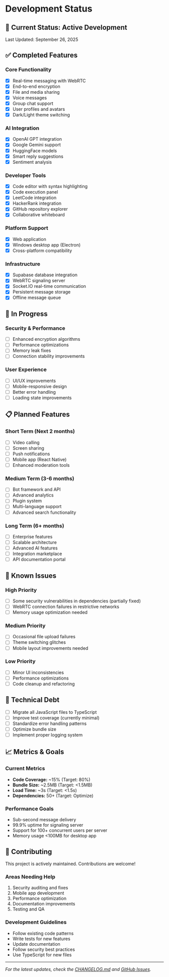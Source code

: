 # Development Status

## 🔄 Current Status: **Active Development**

Last Updated: September 26, 2025

## ✅ Completed Features

### Core Functionality
- [x] Real-time messaging with WebRTC
- [x] End-to-end encryption
- [x] File and media sharing
- [x] Voice messages
- [x] Group chat support
- [x] User profiles and avatars
- [x] Dark/Light theme switching

### AI Integration
- [x] OpenAI GPT integration
- [x] Google Gemini support
- [x] HuggingFace models
- [x] Smart reply suggestions
- [x] Sentiment analysis

### Developer Tools
- [x] Code editor with syntax highlighting
- [x] Code execution panel
- [x] LeetCode integration
- [x] HackerRank integration
- [x] GitHub repository explorer
- [x] Collaborative whiteboard

### Platform Support
- [x] Web application
- [x] Windows desktop app (Electron)
- [x] Cross-platform compatibility

### Infrastructure
- [x] Supabase database integration
- [x] WebRTC signaling server
- [x] Socket.IO real-time communication
- [x] Persistent message storage
- [x] Offline message queue

## 🚧 In Progress

### Security & Performance
- [ ] Enhanced encryption algorithms
- [ ] Performance optimizations
- [ ] Memory leak fixes
- [ ] Connection stability improvements

### User Experience
- [ ] UI/UX improvements
- [ ] Mobile-responsive design
- [ ] Better error handling
- [ ] Loading state improvements

## 📋 Planned Features

### Short Term (Next 2 months)
- [ ] Video calling
- [ ] Screen sharing
- [ ] Push notifications
- [ ] Mobile app (React Native)
- [ ] Enhanced moderation tools

### Medium Term (3-6 months)
- [ ] Bot framework and API
- [ ] Advanced analytics
- [ ] Plugin system
- [ ] Multi-language support
- [ ] Advanced search functionality

### Long Term (6+ months)
- [ ] Enterprise features
- [ ] Scalable architecture
- [ ] Advanced AI features
- [ ] Integration marketplace
- [ ] API documentation portal

## 🐛 Known Issues

### High Priority
- [ ] Some security vulnerabilities in dependencies (partially fixed)
- [ ] WebRTC connection failures in restrictive networks
- [ ] Memory usage optimization needed

### Medium Priority
- [ ] Occasional file upload failures
- [ ] Theme switching glitches
- [ ] Mobile layout improvements needed

### Low Priority
- [ ] Minor UI inconsistencies
- [ ] Performance optimizations
- [ ] Code cleanup and refactoring

## 🔧 Technical Debt

- [ ] Migrate all JavaScript files to TypeScript
- [ ] Improve test coverage (currently minimal)
- [ ] Standardize error handling patterns
- [ ] Optimize bundle size
- [ ] Implement proper logging system

## 📈 Metrics & Goals

### Current Metrics
- **Code Coverage:** ~15% (Target: 80%)
- **Bundle Size:** ~2.5MB (Target: <1.5MB)
- **Load Time:** ~3s (Target: <1.5s)
- **Dependencies:** 50+ (Target: Optimize)

### Performance Goals
- Sub-second message delivery
- 99.9% uptime for signaling server
- Support for 100+ concurrent users per server
- Memory usage <100MB for desktop app

## 🤝 Contributing

This project is actively maintained. Contributions are welcome!

### Areas Needing Help
1. Security auditing and fixes
2. Mobile app development
3. Performance optimization
4. Documentation improvements
5. Testing and QA

### Development Guidelines
- Follow existing code patterns
- Write tests for new features
- Update documentation
- Follow security best practices
- Use TypeScript for new files

---

*For the latest updates, check the [CHANGELOG.md](./CHANGELOG.md) and [GitHub Issues](https://github.com/sreevarshan-xenoz/ECHOLINK-A-Real-Time-Chat-Application/issues).*